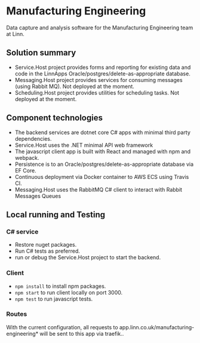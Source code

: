 # Manufacturing Engineering
Data capture and analysis software for the Manufacturing Engineering team at Linn.

## Solution summary
* Service.Host project provides forms and reporting for existing data and code in the LinnApps Oracle/postgres/delete-as-appropriate database.
* Messaging.Host project provides services for consuming messages (using Rabbit MQ). Not deployed at the moment.
* Scheduling.Host project provides utilities for scheduling tasks. Not deployed at the moment.

## Component technologies
* The backend services are dotnet core C# apps with minimal third party dependencies.
* Service.Host uses the .NET minimal API web framework
* The javascript client app is built with React and managed with npm and webpack.
* Persistence is to an Oracle/postgres/delete-as-appropriate database via EF Core.
* Continuous deployment via Docker container to AWS ECS using Travis CI.
* Messaging.Host uses the RabbitMQ C# client to interact with Rabbit Messages Queues

## Local running and Testing
### C# service
* Restore nuget packages.
* Run C# tests as preferred.
* run or debug the Service.Host project to start the backend.

### Client
* `npm install` to install npm packages.
* `npm start` to run client locally on port 3000.
* `npm test` to run javascript tests.

### Routes
With the current configuration, all requests to app.linn.co.uk/manufacturing-engineering* will be sent to this app via traefik..
